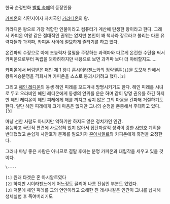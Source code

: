 한국 순정만화 [별빛 속에](%EB%B3%84%EB%B9%9B%20%EC%86%8D%EC%97%90.md)의 등장인물

[카피온](%EC%B9%B4%ED%94%BC%EC%98%A8.md)의 식민지이자 자치국인
[카라디온](%EC%B9%B4%EB%9D%BC%EB%94%94%EC%98%A8.md)의 왕.

카라디온 왕으로 가장 적합한 인물이라고 컴퓨터가 계산해 탄생한 왕이라고 한다. 그래서 카피온 여왕 같은 절대적인 권위는 없지만 본인이 꽤
책사라 장로라고 불리는 다른 유력자들과 과격파, 카피온 사이에 절묘하게 줄타기를 하고 있다.  

온건파의 수장으로 아예 초능력자 절멸을 주장하는 과격파와 다르게 온건한 수단을 써서 카피온으로부터 독립을 꾀하려하지만 내용으로 보면 과격파
보다 더 야비할지도.....  

카피온에서 버림받은 패인 제 1 왕녀 [혼시이라젠느](%ED%98%BC%20%EC%8B%9C%EC%9D%B4%EB%9D%BC%EC%A0%A0%EB%8A%90.md)와의
정략결혼`[1]`을 도모해 안에서 왕위계승분쟁을 격화시켜 카피온을 스스로 붕괴시키려고 했다.`[2]`

그리고 [헤인 레디온](%ED%97%A4%EC%9D%B8%20%EB%A0%88%EB%94%94%EC%98%A8.md)의 동생 헤인
피레를 꼬드겨내 망명시키기도 한다. 헤인 피레를 시녀로 두고 오라비인 헤인 레디온에게 동생의 안위를 운운 하며 같이 망명 권유를 하긴 하지만
헤인 레디온이 헤인 피레에게 해를 끼치고 싶지 않은 그의 마음을 간파해 거절하기도 한다. 일단 헤인 피레에게 크게 마음은 없지만 그녀의
순정을 존중해서 후대하고 있다.`[3]`

마냥 선한 사람도 아니지만 악하기만 하지도 않은 정치가인 인간.  
유능하고 극단적 편견에 사로잡혀 있지 않아서 집단자살적 성격이 강한 [사만호](%EC%82%AC%EB%A7%8C%ED%98%B8.md)
계획을 반대했었고 손쉽게 사만호가 문제를 일으키자 [혼아시알르](%ED%98%BC%20%EC%95%84%EC%8B%9C%EC%95%8C%EB%A5%B4.md)와 카피온에게 휴전을 요청한다.

그러나 마냥 좋은 사람은 아니므로 결말 후에는 분명 카피온과 대립각을 세우고 있을 것이다.  

`\----`

`[1]` 원래 타겟은 혼 아시알르였다  
`[2]` 하지만 시이라젠느에게 어느정도 끌리어 나름 진심인 부분도 있었다.  
`[3]` 덕분에 헤인 피레를 그의 연인이라고 오해한 진 레시나같은 인간이 그녀를 납치해 생체실험 후 죽여버리기도

